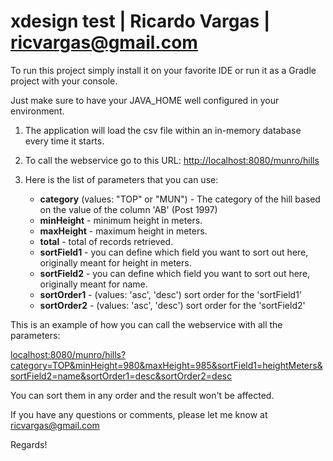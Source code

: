 # xdesign test | Ricardo Vargas | ricvargas@gmail.com

To run this project simply install it on your favorite IDE or run it as a Gradle project with your console.

Just make sure to have your JAVA_HOME well configured in your environment.

1. The application will load the csv file within an in-memory database every time it starts.

2. To call the webservice go to this URL: [http://localhost:8080/munro/hills](http://localhost:8080/munro/hills)

3. Here is the list of parameters that you can use: 

    - **category** (values: "TOP" or "MUN") - The category of the hill based on the value of the column 'AB' (Post 1997)
    - **minHeight** - minimum height in meters.
    - **maxHeight** - maximum height in meters.
    - **total** - total of records retrieved.
    - **sortField1** - you can define which field you want to sort out here, originally meant for height in meters.
    - **sortField2** - you can define which field you want to sort out here, originally meant for name.
    - **sortOrder1** - (values: 'asc', 'desc') sort order for the 'sortField1'
    - **sortOrder2** - (values: 'asc', 'desc') sort order for the 'sortField2'

This is an example of how you can call the webservice with all the parameters:

[localhost:8080/munro/hills?category=TOP&minHeight=980&maxHeight=985&sortField1=heightMeters&sortField2=name&sortOrder1=desc&sortOrder2=desc](localhost:8080/munro/hills?category=TOP&minHeight=980&maxHeight=985&sortField1=heightMeters&sortField2=name&sortOrder1=desc&sortOrder2=desc)

You can sort them in any order and the result won't be affected.

If you have any questions or comments, please let me know at [ricvargas@gmail.com](mailto:ricvargas@gmail.com)

Regards!